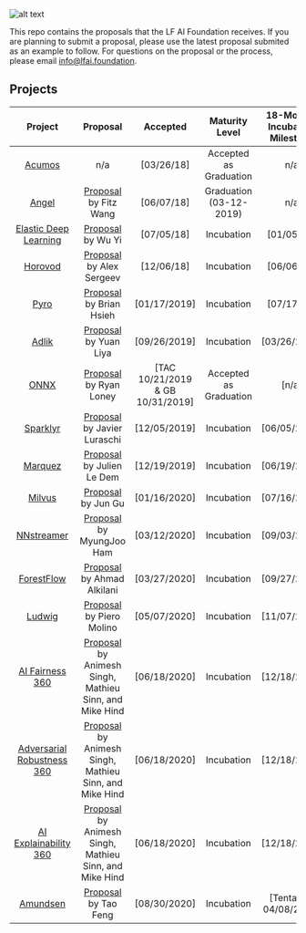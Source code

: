 ![alt text](https://github.com/lfai/artwork/blob/master/lfai/horizontal/color/lfai-color.png)

This repo contains the proposals that the LF AI Foundation receives. If you are planning to submit a proposal, please use the latest proposal submited as an example to follow. For questions on the proposal or the process, please email info@lfai.foundation. 

## Projects

**Project**|**Proposal**|**Accepted**|**Maturity Level**|**18-Months Incubation Milestone**|**6-Months Check-in (Graduate)**
:-----:|:-----:|:-----:|:-----:|:-----:|:-----:
[Acumos](https://acumos.org)|n/a|[03/26/18]| Accepted as Graduation | n/a | May 2020
[Angel](https://github.com/Angel-ML/angel/)|[Proposal](https://github.com/LFDLFoundation/proposing-projects/blob/master/proposals/angel.adoc) by Fitz Wang|[06/07/18]|Graduation (03-12-2019) | n/a | May 2020
[Elastic Deep Learning](https://github.com/PaddlePaddle/edl)|[Proposal](https://github.com/LFDLFoundation/proposing-projects/blob/master/proposals/edl.adoc) by Wu Yi|[07/05/18]|Incubation|[01/05/20] | n/a
[Horovod](https://github.com/uber/horovod/)|[Proposal](https://github.com/LFDLFoundation/proposing-projects/blob/master/proposals/horovod.adoc) by Alex Sergeev|[12/06/18]|Incubation|[06/06/20] | n/a
[Pyro](https://github.com/uber/pyro)|[Proposal](https://github.com/LFDLFoundation/proposing-projects/blob/master/proposals/pyro.adoc) by Brian Hsieh|[01/17/2019]|Incubation|[07/17/20] | n/a
[Adlik](https://github.com/Adlik)|[Proposal](https://github.com/LFDLFoundation/proposing-projects/blob/master/proposals/adlik.adoc) by Yuan Liya |[09/26/2019]|Incubation|[03/26/2021] | n/a
[ONNX](https://github.com/onnx)|[Proposal](https://github.com/lfai/proposing-projects/blob/master/proposals/onnx.adoc) by Ryan Loney |[TAC 10/21/2019 & GB 10/31/2019]|Accepted as Graduation|[n/a] | May 2020 
[Sparklyr](https://github.com/rstudio/sparklyr)|[Proposal](https://github.com/lfai/proposing-projects/blob/master/proposals/sparklyr.adoc) by Javier Luraschi |[12/05/2019]| Incubation | [06/05/2021] | n/a
[Marquez](https://github.com/MarquezProject/marquez)|[Proposal](https://github.com/lfai/proposing-projects/blob/master/proposals/Marquez.adoc) by Julien Le Dem |[12/19/2019]| Incubation | [06/19/2021] | n/a
[Milvus](https://github.com/milvus-io)|[Proposal](https://github.com/lfai/proposing-projects/blob/master/proposals/milvus.adoc) by Jun Gu |[01/16/2020]| Incubation | [07/16/2021] | n/a
[NNstreamer](https://github.com/nnsuite/nnstreamer)|[Proposal](https://github.com/lfai/proposing-projects/blob/master/proposals/nnstreamer.adoc) by MyungJoo Ham |[03/12/2020]| Incubation | [09/03/2021] | n/a
[ForestFlow](https://github.com/dreamworksanimation/ForestFlow)|[Proposal](https://github.com/lfai/proposing-projects/blob/master/proposals/forestflow.adoc) by Ahmad Alkilani |[03/27/2020]| Incubation | [09/27/2021] | n/a
[Ludwig](https://github.com/uber/ludwig)|[Proposal](https://github.com/lfai/proposing-projects/blob/master/proposals/ludwig.adoc) by Piero Molino |[05/07/2020]| Incubation | [11/07/2021] | n/a
[AI Fairness 360](https://github.com/IBM/AIF360)|[Proposal](https://github.com/lfai/proposing-projects/blob/master/proposals/trusted-ai.adoc) by Animesh Singh, Mathieu Sinn, and Mike Hind | [06/18/2020] | Incubation | [12/18/2021] | n/a
[Adversarial Robustness 360](https://github.com/IBM/adversarial-robustness-toolbox)|[Proposal](https://github.com/lfai/proposing-projects/blob/master/proposals/trusted-ai.adoc) by Animesh Singh, Mathieu Sinn, and Mike Hind | [06/18/2020] | Incubation | [12/18/2021] | n/a
[AI Explainability 360](https://github.com/IBM/AIX360)|[Proposal](https://github.com/lfai/proposing-projects/blob/master/proposals/trusted-ai.adoc) by Animesh Singh, Mathieu Sinn, and Mike Hind | [06/18/2020] | Incubation | [12/18/2021] | n/a
[Amundsen](https://github.com/lyft/amundsen)|[Proposal](https://github.com/lfai/proposing-projects/blob/master/proposals/amundsen.adoc) by Tao Feng| [08/30/2020] | Incubation | [Tentavive 04/08/2022] | n/a
